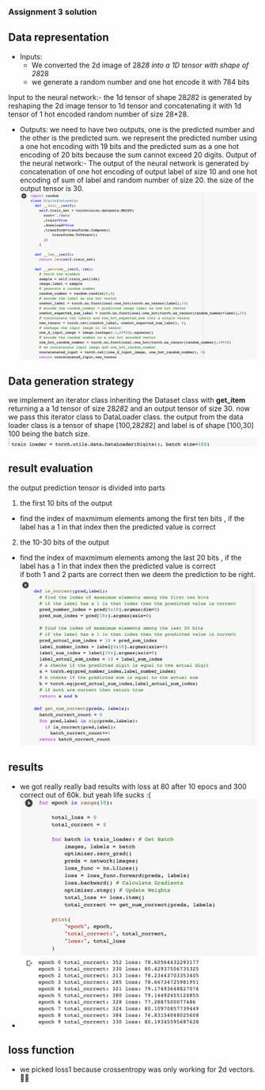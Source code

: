 ### Assignment 3 solution 


## Data representation 
- Inputs:
  - We converted the 2d image of 28*28 into a 1D tensor with shape of 28*28 
  - we generate a random number and one hot encode it with 784 bits 

Input to the neural network:- 
the 1d tensor of shape 28*28*2 is generated by reshaping the 2d image tensor to 1d tensor and concatenating it with 1d tensor of 1 hot 
encoded random number of size 28*28. 
- Outputs:
we need to have two outputs, one is the predicted number and the other is the predicted sum.
we represent the predicted number using a one hot encoding with 19 bits and the predicted sum 
as a one hot encoding of 20 bits because the sum cannot exceed 20 digits. 
Output of the neural network:- 
The output of the neural network is generated by concatenation of one hot encoding of output label of size 10 
and one hot encoding of sum of label and random number of size 20.
the size of the output tensor is 30.
![Digits](https://github.com/pmitra96/END/blob/main/assignment3/data_representation.png?raw=true)
## Data generation strategy 
we implement an iterator class inheriting the Dataset class with __get_item__ returning a 
a 1d tensor of size 28*28*2 and an output tensor of size 30.
now we pass this iterator class to DataLoader class.
the output from the data loader class is a tensor of shape [100,28*28*2] and label is of shape [100,30]
100 being the batch size.
![generation](https://github.com/pmitra96/END/blob/main/assignment3/generation.png?raw=true)

##  result evaluation 
the output prediction tensor is divided into parts 
1. the first 10 bits of the output 
  - find the index of maxmimum elements among the first ten bits  , if the label has a 1 in that index then the predicted value is correct 
2. the 10-30 bits of the output 
  - find the index of maxmimum elements among the last 20 bits  , if the label has a 1 in that index then the predicted value is correct  
if both 1 and 2 parts are correct then we deem the prediction to be right.
![eval](https://github.com/pmitra96/END/blob/main/assignment3/evaluation.png?raw=true)

## results
- we got really really bad results with loss at 80 after 10 epocs and 300 correct out of 60k. but yeah life sucks :( 
- ![results](https://github.com/pmitra96/END/blob/main/assignment3/output.png?raw=true)

## loss function 
- we picked loss1 because crossentropy was only working for 2d vectors. 🤷‍♂️


